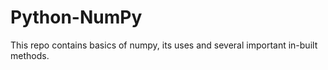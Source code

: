 # Python-NumPy

This repo contains basics of numpy, its uses and several important in-built methods.
